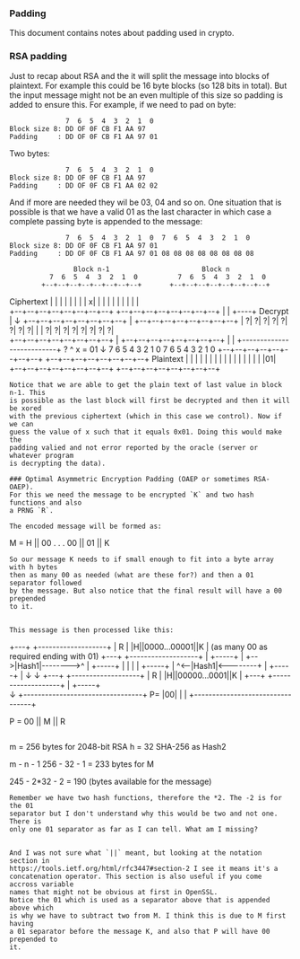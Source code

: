 ### Padding
This document contains notes about padding used in crypto.

### RSA padding
Just to recap about RSA and the it will split the message into blocks of
plaintext. For example this could be 16 byte blocks (so 128 bits in total).
But the input message might not be an even multiple of this size so padding is
added to ensure this.
For example, if we need to pad on byte:
```
              7  6  5  4  3  2  1  0
Block size 8: DD OF 0F CB F1 AA 97
Padding     : DD OF 0F CB F1 AA 97 01
```
Two bytes:
```
              7  6  5  4  3  2  1  0
Block size 8: DD OF 0F CB F1 AA 97
Padding     : DD OF 0F CB F1 AA 02 02
```
And if more are needed they wil be 03, 04 and so on. One situation that is
possible is that we have a valid 01 as the last character in which case a
complete passing byte is appended to the message:
```
              7  6  5  4  3  2  1  0  7  6  5  4  3  2  1  0
Block size 8: DD OF 0F CB F1 AA 97 01
Padding     : DD OF 0F CB F1 AA 97 01 08 08 08 08 08 08 08 08
```
                    Block n-1                       Block n
              7  6  5  4  3  2  1  0          7  6  5  4  3  2  1  0
            +--+--+--+--+--+--+--+--+       +--+--+--+--+--+--+--+--+
Ciphertext  |  |  |  |  |  |  |  | x|       |  |  |  |  |  |  |  |  |   
            +--+--+--+--+--+--+--+--+       +--+--+--+--+--+--+--+--+
                                   |                    |
                                   +----+                 Decrypt
                                        |               ↓ 
            +--+--+--+--+--+--+--+--+   |   +--+--+--+--+--+--+--+--+
            | ?| ?| ?| ?| ?| ?| ?| ?|   |   | ?| ?| ?| ?| ?| ?| ?| ?|   
            +--+--+--+--+--+--+--+--+   |   +--+--+--+--+--+--+--+--+
                                        |                          |
                                        +--------------------------+ ? ^ x = 01
                                                                   ↓
              7  6  5  4  3  2  1  0          7  6  5  4  3  2  1  0
            +--+--+--+--+--+--+--+--+       +--+--+--+--+--+--+--+--+
Plaintext   |  |  |  |  |  |  |  |  |       |  |  |  |  |  |  |  |01|   
            +--+--+--+--+--+--+--+--+       +--+--+--+--+--+--+--+--+

```
Notice that we are able to get the plain text of last value in block n-1. This
is possible as the last block will first be decrypted and then it will be xored
with the previous ciphertext (which in this case we control). Now if we can
guess the value of x such that it equals 0x01. Doing this would make the
padding valied and not error reported by the oracle (server or whatever program
is decrypting the data).

### Optimal Asymmetric Encryption Padding (OAEP or sometimes RSA-OAEP).
For this we need the message to be encrypted `K` and two hash functions and also
a PRNG `R`.

The encoded message will be formed as:
```
M = H || 00 . . . 00 || 01 || K
```
So our message K needs to if small enough to fit into a byte array with h bytes
then as many 00 as needed (what are these for?) and then a 01 separator followed
by the message. But also notice that the final result will have a 00 prepended
to it.


This message is then processed like this:
```
   +---+        +-------------------+
   | R |        |H||0000...00001||K |   (as many 00 as required ending with 01)
   +---+        +-------------------+
     |   +-----+         |
     +-->|Hash1|-------->^
     |   +-----+         |
     |                   |
     |   +-----+         |
     ^<--|Hash1|<--------+
     |   +-----+         |
     ↓                   ↓
   +---+        +-------------------+
   | R |        |H||00000...0001||K |
   +---+        +-------------------+
     |
     +-----+    
           ↓
   +---------------------------------+
P= |00|      |                       |
   +---------------------------------+

P = 00 || M || R
```

```
m = 256 bytes for 2048-bit RSA
h = 32 SHA-256 as Hash2

m - n - 1
256 - 32 - 1 = 233 bytes for M

245 - 2*32 - 2 = 190 (bytes available for the message)
```
Remember we have two hash functions, therefore the *2. The -2 is for the 01
separator but I don't understand why this would be two and not one. There is
only one 01 separator as far as I can tell. What am I missing?


And I was not sure what `||` meant, but looking at the notation section in
https://tools.ietf.org/html/rfc3447#section-2 I see it means it's a
concatenation operator. This section is also useful if you come accross variable
names that might not be obvious at first in OpenSSL. 
Notice the 01 which is used as a separator above that is appended above which
is why we have to subtract two from M. I think this is due to M first having
a 01 separator before the message K, and also that P will have 00 prepended to
it.



